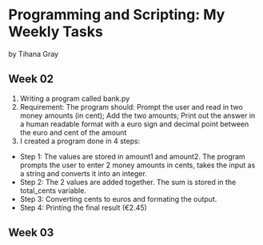 # Programming and Scripting: My Weekly Tasks

by Tihana Gray

## Week 02

1. Writing a program called bank.py 
2. Requirement: The program should: Prompt the user and read in two money amounts (in cent); Add the two amounts; Print out the answer in a human readable format with a euro sign and decimal point between the euro and cent of the amount 
3. I created a program done in 4 steps:
- Step 1: The values are stored in amount1 and amount2. The program prompts the user to enter 2 money amounts in cents, takes the input as a string and converts it into an integer. 
- Step 2: The 2 values are added together. The sum is stored in the total_cents variable.
- Step 3: Converting cents to euros and formating the output. 
- Step 4: Printing the final result (€2.45)

## Week 03
